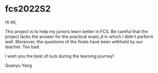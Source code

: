 # fcs2022S2
Hi All,

This project is to help my juniors learn better in FCS. 
Be careful that the project lacks the answer for the practical exam_4 in which I didn't perform well.
Moreover, the questions of the finals have been withheld by our teacher. Too bad.

I wish you the best of luck during the learning journey!

Quanyu Yang

